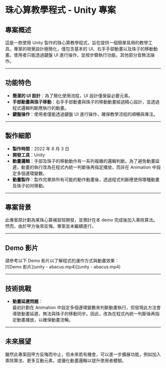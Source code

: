 # 珠心算教學程式 - Unity 專案

## 專案概述  
這是一款使用 Unity 製作的珠心算教學程式，旨在提供一個簡單易用的教學工具。專案的視覺設計極簡化，僅包含基本的 UI、右手手部動畫以及珠子的移動動畫。使用者只能透過鍵盤 UI 進行操作，並按步驟執行功能，其他部分皆無法操作。

---

## 功能特色  
- **簡潔的 UI 設計**：為了簡化使用流程，UI 設計僅保留必要元素。  
- **手部動畫與珠子移動**：右手手部動畫與珠子的移動動畫經過精心設計，並透過程式邏輯判斷應執行的動畫。  
- **鍵盤操作**：使用者僅能透過鍵盤 UI 進行操作，確保教學流程的順暢與專注。  

---

## 製作細節  
- **製作時間**：2022 年 8 月 3 日  
- **開發工具**：Unity  
- **動畫邏輯**：手部及珠子的移動動作有一系列複雜的邏輯判斷。為了避免動畫延遲，動畫的執行改為在程式內統一判斷後再指定播放，而非在 Animation 中設定多個連環變數。  
- **動畫製作**：製作完單排所有可能的動作動畫後，透過程式判斷應使用哪種動畫及珠子如何移動。  

---

## 專案背景  
此專案原計劃為某珠心算補習班開發，並預計在本 demo 完成後加入乘除算法。然而，由於甲方後來反悔，專案並未繼續進行。

---

## Demo 影片  
請參考以下 Demo 影片以了解程式的運作方式與動畫效果：  
[![Demo 影片](unity - abacus.mp4)](unity - abacus.mp4)  

---

## 技術挑戰  
- **動畫延遲問題**：  
  最初計劃在 Animation 中設定多個連環變數來判斷動畫執行，但發現此方法會導致動畫延遲，無法與珠子的移動同步。因此，改為在程式內統一判斷後再指定動畫播放，以確保動畫流暢。

---

## 未來展望  
雖然此專案因甲方反悔而中止，但未來若有機會，可以進一步擴展功能，例如加入乘除算法、更多互動元素，或優化動畫邏輯以提升使用者體驗。
